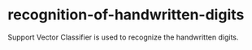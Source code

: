 # recognition-of-handwritten-digits
Support Vector Classifier is used to recognize the handwritten digits.
